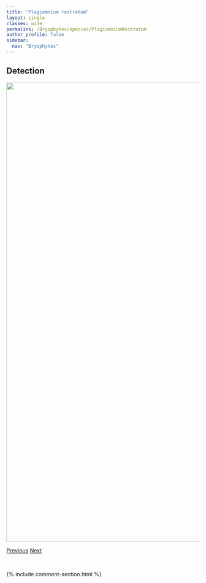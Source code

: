 ```yaml
---
title: "Plagiomnium rostratum"
layout: single
classes: wide
permalink: /Bryophytes/species/PlagiomniumRostratum
author_profile: false
sidebar:
  nav: "Bryophytes"
---
```


<h2>Detection</h2>

<a href="https://drive.google.com/uc?export=view&id=1J7EwyUmVuGeCrwq_KXPN7wXbh9z3s_gK">
<img src="https://drive.google.com/uc?export=view&id=1J7EwyUmVuGeCrwq_KXPN7wXbh9z3s_gK" height = "1200" width = "800">
</a>


<a href="/DevelopmentWebsite/Bryophytes/species/PlagiomniumMedium" class="pagination--pager" title="Plagiomnium medium">Previous</a> <a href="/DevelopmentWebsite/Bryophytes/species/PlagiotheciumDenticulatum" class="pagination--pager" title="Plagiothecium denticulatum">Next</a>

<p>&nbsp;</p>

{% include comment-section.html %}
